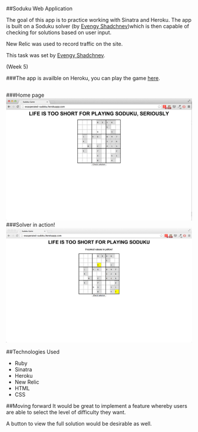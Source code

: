 ##Soduku Web Application

The goal of this app is to practice working with Sinatra and Heroku. The app is built on a Soduku solver (by [Evengy Shadchnev](https://github.com/shadchnev))which is then capable of checking for solutions based on user input.

New Relic was used to record traffic on the site. 

This task was set by [Evengy Shadchnev](https://github.com/shadchnev). 

(Week 5)

###The app is availble on Heroku, you can play the game [here](http://exasperated-sudoku.herokuapp.com/).

##   

###Home page
![screenshot](public/images/home.png)
###Solver in action!
![screenshot](public/images/solver.png)

##Technologies Used
- Ruby
- Sinatra
- Heroku
- New Relic
- HTML
- CSS

##Moving forward 
It would be great to implement a feature whereby users are able to select the level of difficulty they want. 

A button to view the full solution would be desirable as well. 
